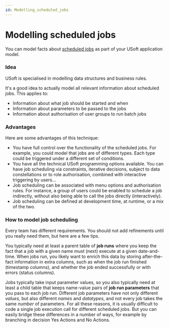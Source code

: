 ```yaml
---
id: Modelling_scheduled_jobs
---
```


# Modelling scheduled jobs

You can model facts about [scheduled jobs](/docs/Task%20flow/Job%20scheduling/Scheduling%20a%20job.md) as part of your USoft application model.

### Idea

USoft is specialised in modelling data structures and business rules.

It's a good idea to actually model all relevant information about scheduled jobs. This applies to:

- Information about what job should be started and when
- Information about parameters to be passed to the jobs
- Information about authorisation of user groups to run batch jobs

### Advantages

Here are some advantages of this technique:

- You have full control over the functionality of the scheduled jobs. For example, you could model that jobs are of different types. Each type could be triggered under a different set of conditions.
- You have all the technical USoft programming options available. You can have job scheduling via constraints, iterative decisions, subject to data constellations or to role authorisation, combined with interactive triggering by users...
- Job scheduling can be associated with menu options and authorisation rules. For instance, a group of users could be enabled to schedule a job indirectly, without also being able to call the jobs directly (interactively).
- Job scheduling can be defined at development time, at runtime, or a mix of the two.

### How to model job scheduling

Every team has different requirements. You should not add refinements until you really need them, but here are a few tips.

You typically need at least a parent table of **job runs** where you keep the fact that a job with a given name must (next) execute at a given date-and-time. When jobs run, you likely want to enrich this data by storing after-the-fact information in extra columns, such as when the job run finished (timestamp columns), and whether the job ended successfully or with errors (status columns).

Jobs typically take input parameter values, so you also typically need at least a child table that keeps name-value pairs of **job run parameters** that you pass to each job run. Different job parameters have not only different *values,* but also different *names* and *datatypes*, and not every job takes the same *number* of parameters. For all these reasons, it is usually difficult to code a single job execution call for different scheduled jobs. But you can easily bridge these differences in a number of ways, for example by branching in decision Yes Actions and No Actions.